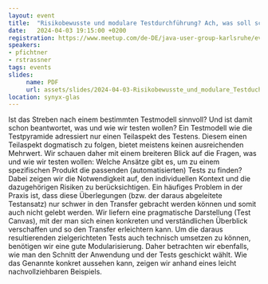 ```yaml
---
layout: event
title:  "Risikobewusste und modulare Testdurchführung? Ach, was soll schon schiefgehen!"
date:   2024-04-03 19:15:00 +0200
registration: https://www.meetup.com/de-DE/java-user-group-karlsruhe/events/299829139/
speakers:
- pfichtner
- rstrassner
tags: events
slides:
     name: PDF
     url: assets/slides/2024-04-03-Risikobewusste_und_modulare_Testduchfuehrung.pdf
location: synyx-glas
---
```


Ist das Streben nach einem bestimmten Testmodell sinnvoll? Und ist damit schon beantwortet, was und wie wir testen wollen?
Ein Testmodell wie die Testpyramide adressiert nur einen Teilaspekt des Testens. Diesem einen Teilaspekt dogmatisch zu folgen, bietet meistens keinen ausreichenden Mehrwert. Wir schauen daher mit einem breiteren Blick auf die Fragen, was und wie wir testen wollen: Welche Ansätze gibt es, um zu einem spezifischen Produkt die passenden (automatisierten) Tests zu finden? Dabei zeigen wir die Notwendigkeit auf, den individuellen Kontext und die dazugehörigen Risiken zu berücksichtigen.
Ein häufiges Problem in der Praxis ist, dass diese Überlegungen (bzw. der daraus abgeleitete Testansatz) nur schwer in den Transfer gebracht werden können und somit auch nicht gelebt werden. Wir liefern eine pragmatische Darstellung (Test Canvas), mit der man sich einen konkreten und verständlichen Überblick verschaffen und so den Transfer erleichtern kann.
Um die daraus resultierenden zielgerichteten Tests auch technisch umsetzen zu können, benötigen wir eine gute Modularisierung. Daher betrachten wir ebenfalls, wie man den Schnitt der Anwendung und der Tests geschickt wählt.
Wie das Genannte konkret aussehen kann, zeigen wir anhand eines leicht nachvollziehbaren Beispiels.
